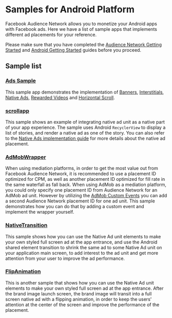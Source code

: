 Samples for Android Platform
============================

Facebook Audience Network allows you to monetize your Android apps with Facebook ads. Here we have a list of sample apps that implements different ad placements for your reference.

Please make sure that you have completed the [Audience Network Getting Started][1] and [Android Getting Started][2] guides before you proceed.

Sample list
-----------

### [Ads Sample](./AdsSample)
This sample app demonstrates the implementation of [Banners][3], [Interstitials][4], [Native Ads][5], [Rewarded Videos][8] and [Horizontal Scroll][7].

### [scrollapp](./scrollapp)
This sample shows an example of integrating native ad unit as a native part of your app experience. The sample uses Android `RecyclerView` to display a list of stories, and render a native ad as one of the story. You can also refer to the [Native Ads implementation guide][5] for more details about the native ad placement.

### [AdMobWrapper](./AdMobWrapper)
When using mediation platforms, in order to get the most value out from Facebook Audience Network, it is recommended to use a placement ID optimized for CPM, as well as another placement ID optimized for fill rate in the same waterfall as fall back. When using AdMob as a mediation platform, you could only specify one placement ID from Audience Network for an AdMob ad unit. However by utilizing the [AdMob Custom Events][6] you can add a second Audience Network placement ID for one ad unit. This sample demonstrates how you can do that by adding a custom event and implement the wrapper yourself.  

### [NativeTransition](./NativeTransition)
This sample shows how you can use the Native Ad unit elements to make your own styled full screen ad at the app entrance, and use the Android shared element transition to shrink the same ad to some Native Ad unit on your application main screen, to add interest to the ad unit and get more attention from your user to improve the ad performance.

### [FlipAnimation](./FlipAnimation)
This is another sample that shows how you can use the Native Ad unit elements to make your own styled full screen ad at the app entrance. After the brand image launch screen, the brand image will transit into a full screen native ad with a flipping animation, in order to keep the users' attention at the center of the screen and improve the performance of the placement.

[1]: https://developers.facebook.com/docs/audience-network/getting-started
[2]: https://developers.facebook.com/docs/audience-network/android
[3]: https://developers.facebook.com/docs/audience-network/android-banners
[4]: https://developers.facebook.com/docs/audience-network/android-interstitial
[5]: https://developers.facebook.com/docs/audience-network/android-native
[6]: https://firebase.google.com/docs/admob/android/custom-events
[7]: https://developers.facebook.com/docs/audience-network/android/nativeadsmanager
[8]: https://developers.facebook.com/docs/audience-network/android/rewarded-video
